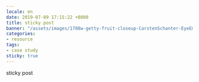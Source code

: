 ```yaml
---
locale: en
date: 2019-07-09 17:15:22 +0800
title: sticky post
banner: "/assets/images/1708w-getty-fruit-closeup-CarstenSchanter-EyeEm.jpg"
categories:
- resource
tags:
- case study
sticky: true
---
```

sticky post
